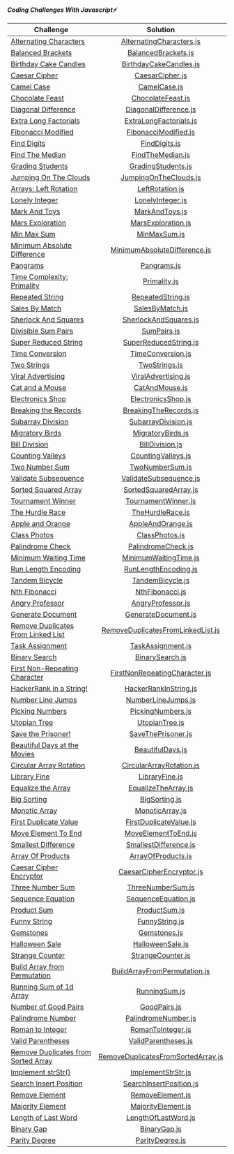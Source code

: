 ***Coding Challenges With Javascript⚡️***

| Challenge                                                                                                            |                                                                Solution                                                                 |
|----------------------------------------------------------------------------------------------------------------------|:---------------------------------------------------------------------------------------------------------------------------------------:|
| [Alternating Characters](https://www.hackerrank.com/challenges/alternating-characters/problem?h_r=internal-search)   |             [AlternatingCharacters.js](https://github.com/esrasen9/algo-challenges-js/blob/master/AlternatingCharacters.js)             |
| [Balanced Brackets](https://www.hackerrank.com/challenges/balanced-brackets/problem?h_r=internal-search)             |                  [BalancedBrackets.js](https://github.com/esrasen9/algo-challenges-js/blob/master/BalancedBrackets.js)                  | 
| [Birthday Cake Candles](https://www.hackerrank.com/challenges/birthday-cake-candles/problem?h_r=internal-search)     |               [BirthdayCakeCandles.js](https://github.com/esrasen9/algo-challenges-js/blob/master/BirthdayCakeCandles.js)               |
| [Caesar Cipher](https://www.hackerrank.com/challenges/caesar-cipher-1/problem)                                       |                      [CaesarCipher.js](https://github.com/esrasen9/algo-challenges-js/blob/master/CaesarCipher.js)                      |
| [Camel Case](https://www.hackerrank.com/challenges/camelcase/problem)                                                |                         [CamelCase.js](https://github.com/esrasen9/algo-challenges-js/blob/master/CamelCase.js)                         |
| [Chocolate Feast](https://www.hackerrank.com/challenges/chocolate-feast/problem)                                     |                    [ChocolateFeast.js](https://github.com/esrasen9/algo-challenges-js/blob/master/ChocolateFeast.js)                    |
| [Diagonal Difference](https://www.hackerrank.com/challenges/diagonal-difference/problem)                             |                [DiagonalDifference.js](https://github.com/esrasen9/algo-challenges-js/blob/master/DiagonalDifference.js)                |
| [Extra Long Factorials](https://www.hackerrank.com/challenges/extra-long-factorials/problem)                         |               [ExtraLongFactorials.js](https://github.com/esrasen9/algo-challenges-js/blob/master/ExtraLongFactorials.js)               |
| [Fibonacci Modified](https://www.hackerrank.com/challenges/fibonacci-modified/problem)                               |                 [FibonacciModified.js](https://github.com/esrasen9/algo-challenges-js/blob/master/FibonacciModified.js)                 |
| [Find Digits](https://www.hackerrank.com/challenges/find-digits/problem)                                             |                        [FindDigits.js](https://github.com/esrasen9/algo-challenges-js/blob/master/FindDigits.js)                        |
| [Find The Median](https://www.hackerrank.com/challenges/find-the-median/problem)                                     |                     [FindTheMedian.js](https://github.com/esrasen9/algo-challenges-js/blob/master/FindTheMedian.js)                     |
| [Grading Students](https://www.hackerrank.com/challenges/three-month-preparation-kit-grading/problem)                |                   [GradingStudents.js](https://github.com/esrasen9/algo-challenges-js/blob/master/GradingStudents.js)                   |
| [Jumping On The Clouds](https://www.hackerrank.com/challenges/jumping-on-the-clouds/problem)                         |                [JumpingOnTheClouds.js](https://github.com/esrasen9/algo-challenges-js/blob/master/JumpingOnTheClouds.js)                |
| [Arrays: Left Rotation](https://www.hackerrank.com/challenges/ctci-array-left-rotation/problem)                      |                      [LeftRotation.js](https://github.com/esrasen9/algo-challenges-js/blob/master/LeftRotation.js)                      |
| [Lonely Integer](https://www.hackerrank.com/challenges/ctci-lonely-integer/problem)                                  |                     [LonelyInteger.js](https://github.com/esrasen9/algo-challenges-js/blob/master/LonelyInteger.js)                     |
| [Mark And Toys](https://www.hackerrank.com/challenges/mark-and-toys/problem)                                         |                       [MarkAndToys.js](https://github.com/esrasen9/algo-challenges-js/blob/master/MarkAndToys.js)                       |
| [Mars Exploration](https://www.hackerrank.com/challenges/mars-exploration/problem)                                   |                   [MarsExploration.js](https://github.com/esrasen9/algo-challenges-js/blob/master/MarsExploration.js)                   |
| [Min Max Sum](https://www.hackerrank.com/challenges/mini-max-sum/problem)                                            |                         [MinMaxSum.js](https://github.com/esrasen9/algo-challenges-js/blob/master/MinMaxSum.js)                         |
| [Minimum Absolute Difference](https://www.hackerrank.com/challenges/minimum-absolute-difference-in-an-array/problem) |         [MinimumAbsoluteDifference.js](https://github.com/esrasen9/algo-challenges-js/blob/master/MinimumAbsoluteDifference.js)         |
| [Pangrams](https://www.hackerrank.com/challenges/pangrams/problem)                                                   |                          [Pangrams.js](https://github.com/esrasen9/algo-challenges-js/blob/master/Pangrams.js)                          |
| [Time Complexity: Primality](https://www.hackerrank.com/challenges/ctci-big-o/problem)                               |                         [Primality.js](https://github.com/esrasen9/algo-challenges-js/blob/master/Primality.js)                         |
| [Repeated String](https://www.hackerrank.com/challenges/repeated-string/problem)                                     |                    [RepeatedString.js](https://github.com/esrasen9/algo-challenges-js/blob/master/RepeatedString.js)                    |
| [Sales By Match](https://www.hackerrank.com/challenges/sock-merchant/problem)                                        |                      [SalesByMatch.js](https://github.com/esrasen9/algo-challenges-js/blob/master/SalesByMatch.js)                      |
| [Sherlock And Squares](https://www.hackerrank.com/challenges/sherlock-and-squares/problem)                           |                [SherlockAndSquares.js](https://github.com/esrasen9/algo-challenges-js/blob/master/SherlockAndSquares.js)                |
| [Divisible Sum Pairs](https://www.hackerrank.com/challenges/divisible-sum-pairs/problem)                             |                          [SumPairs.js](https://github.com/esrasen9/algo-challenges-js/blob/master/SumPairs.js)                          |
| [Super Reduced String](https://www.hackerrank.com/challenges/reduced-string/problem)                                 |                [SuperReducedString.js](https://github.com/esrasen9/algo-challenges-js/blob/master/SuperReducedString.js)                |
| [Time Conversion](https://www.hackerrank.com/challenges/time-conversion/problem)                                     |                    [TimeConversion.js](https://github.com/esrasen9/algo-challenges-js/blob/master/TimeConversion.js)                    |
| [Two Strings](https://www.hackerrank.com/challenges/two-strings/problem)                                             |                        [TwoStrings.js](https://github.com/esrasen9/algo-challenges-js/blob/master/TwoStrings.js)                        |
| [Viral Advertising](https://www.hackerrank.com/challenges/strange-advertising/problem)                               |                  [ViralAdvertising.js](https://github.com/esrasen9/algo-challenges-js/blob/master/ViralAdvertising.js)                  |
| [Cat and a Mouse](https://www.hackerrank.com/challenges/cats-and-a-mouse/problem)                                    |                       [CatAndMouse.js](https://github.com/esrasen9/algo-challenges-js/blob/master/CatAndMouse.js)                       |
| [Electronics Shop](https://www.hackerrank.com/challenges/electronics-shop/problem)                                   |                   [ElectronicsShop.js](https://github.com/esrasen9/algo-challenges-js/blob/master/ElectronicsShop.js)                   |
| [Breaking the Records](https://www.hackerrank.com/challenges/breaking-best-and-worst-records/problem)                |                [BreakingTheRecords.js](https://github.com/esrasen9/algo-challenges-js/blob/master/BreakingTheRecords.js)                |
| [Subarray Division](https://www.hackerrank.com/challenges/the-birthday-bar/problem)                                  |                  [SubarrayDivision.js](https://github.com/esrasen9/algo-challenges-js/blob/master/SubarrayDivision.js)                  |
| [Migratory Birds](https://www.hackerrank.com/challenges/migratory-birds/problem)                                     |                    [MigratoryBirds.js](https://github.com/esrasen9/algo-challenges-js/blob/master/MigratoryBirds.js)                    |
| [Bill Division](https://www.hackerrank.com/challenges/bon-appetit/problem)                                           |                      [BillDivision.js](https://github.com/esrasen9/algo-challenges-js/blob/master/BillDivision.js)                      |
| [Counting Valleys](https://www.hackerrank.com/challenges/counting-valleys/problem)                                   |                   [CountingValleys.js](https://github.com/esrasen9/algo-challenges-js/blob/master/CountingValleys.js)                   |
| [Two Number Sum](https://www.algoexpert.io/questions/Two%20Number%20Sum)                                             |                      [TwoNumberSum.js](https://github.com/esrasen9/algo-challenges-js/blob/master/TwoNumberSum.js)                      |
| [Validate Subsequence](https://www.algoexpert.io/questions/Validate%20Subsequence)                                   |               [ValidateSubsequence.js](https://github.com/esrasen9/algo-challenges-js/blob/master/ValidateSubsequence.js)               |
| [Sorted Squared Array](https://www.algoexpert.io/questions/Sorted%20Squared%20Array)                                 |                [SortedSquaredArray.js](https://github.com/esrasen9/algo-challenges-js/blob/master/SortedSquaredArray.js)                |
| [Tournament Winner](https://www.algoexpert.io/questions/Tournament%20Winner)                                         |                  [TournamentWinner.js](https://github.com/esrasen9/algo-challenges-js/blob/master/TournamentWinner.js)                  |
| [The Hurdle Race](https://www.hackerrank.com/challenges/the-hurdle-race/problem)                                     |                     [TheHurdleRace.js](https://github.com/esrasen9/algo-challenges-js/blob/master/TheHurdleRace.js)                     |
| [Apple and Orange](https://www.hackerrank.com/challenges/apple-and-orange/problem)                                   |                    [AppleAndOrange.js](https://github.com/esrasen9/algo-challenges-js/blob/master/AppleAndOrange.js)                    |
| [Class Photos](https://www.algoexpert.io/questions/Class%20Photos)                                                   |                       [ClassPhotos.js](https://github.com/esrasen9/algo-challenges-js/blob/master/ClassPhotos.js)                       | 
| [Palindrome Check](https://www.algoexpert.io/questions/Palindrome%20Check)                                           |                   [PalindromeCheck.js](https://github.com/esrasen9/algo-challenges-js/blob/master/PalindromeCheck.js)                   |
| [Minimum Waiting Time](https://www.algoexpert.io/questions/Minimum%20Waiting%20Time)                                 |                [MinimumWaitingTime.js](https://github.com/esrasen9/algo-challenges-js/blob/master/MinimumWaitingTime.js)                |
| [Run Length Encoding](https://www.algoexpert.io/questions/Run-Length%20Encoding)                                     |                 [RunLengthEncoding.js](https://github.com/esrasen9/algo-challenges-js/blob/master/RunLengthEncoding.js)                 |
| [Tandem Bicycle](https://www.algoexpert.io/questions/Tandem%20Bicycle)                                               |                     [TandemBicycle.js](https://github.com/esrasen9/algo-challenges-js/blob/master/TandemBicycle.js)                     |
| [Nth Fibonacci](https://www.algoexpert.io/questions/Nth%20Fibonacci)                                                 |                      [NthFibonacci.js](https://github.com/esrasen9/algo-challenges-js/blob/master/NthFibonacci.js)                      |
| [Angry Professor](https://www.hackerrank.com/challenges/angry-professor/problem)                                     |                    [AngryProfessor.js](https://github.com/esrasen9/algo-challenges-js/blob/master/AngryProfessor.js)                    |
| [Generate Document](https://www.algoexpert.io/questions/Generate%20Document)                                         |                  [GenerateDocument.js](https://github.com/esrasen9/algo-challenges-js/blob/master/GenerateDocument.js)                  |
| [Remove Duplicates From Linked List](https://www.algoexpert.io/questions/Remove%20Duplicates%20From%20Linked%20List) |    [RemoveDuplicatesFromLinkedList.js](https://github.com/esrasen9/algo-challenges-js/blob/master/RemoveDuplicatesFromLinkedList.js)    |
| [Task Assignment](https://www.algoexpert.io/questions/Task%20Assignment)                                             |                    [TaskAssignment.js](https://github.com/esrasen9/algo-challenges-js/blob/master/TaskAssignment.js)                    |
| [Binary Search](https://www.algoexpert.io/questions/Binary%20Search)                                                 |                      [BinarySearch.js](https://github.com/esrasen9/algo-challenges-js/blob/master/BinarySearch.js)                      |
| [First Non-Repeating Character](https://www.algoexpert.io/questions/First%20Non-Repeating%20Character)               |        [FirstNonRepeatingCharacter.js](https://github.com/esrasen9/algo-challenges-js/blob/master/FirstNonRepeatingCharacter.js)        |
| [HackerRank in a String!](https://www.hackerrank.com/challenges/hackerrank-in-a-string/problem?isFullScreen=false)   |                [HackerRankInString.js](https://github.com/esrasen9/algo-challenges-js/blob/master/HackerRankInString.js)                |
| [Number Line Jumps](https://www.hackerrank.com/challenges/kangaroo/problem)                                          |                   [NumberLineJumps.js](https://github.com/esrasen9/algo-challenges-js/blob/master/NumberLineJumps.js)                   |
| [Picking Numbers](https://www.hackerrank.com/challenges/picking-numbers/problem?isFullScreen=false)                  |                    [PickingNumbers.js](https://github.com/esrasen9/algo-challenges-js/blob/master/PickingNumbers.js)                    |
| [Utopian Tree](https://www.hackerrank.com/challenges/utopian-tree/problem?isFullScreen=false)                        |                       [UtopianTree.js](https://github.com/esrasen9/algo-challenges-js/blob/master/UtopianTree.js)                       |
| [Save the Prisoner!](https://www.hackerrank.com/challenges/save-the-prisoner/problem?isFullScreen=false)             |                   [SaveThePrisoner.js](https://github.com/esrasen9/algo-challenges-js/blob/master/SaveThePrisoner.js)                   |
| [Beautiful Days at the Movies](https://www.hackerrank.com/challenges/beautiful-days-at-the-movies/problem)           |                     [BeautifulDays.js](https://github.com/esrasen9/algo-challenges-js/blob/master/BeautifulDays.js)                     |
| [Circular Array Rotation](https://www.hackerrank.com/challenges/circular-array-rotation/problem)                     |             [CircularArrayRotation.js](https://github.com/esrasen9/algo-challenges-js/blob/master/CircularArrayRotation.js)             |
| [Library Fine](https://www.hackerrank.com/challenges/library-fine/problem)                                           |                       [LibraryFine.js](https://github.com/esrasen9/algo-challenges-js/blob/master/LibraryFine.js)                       |
| [Equalize the Array](https://www.hackerrank.com/challenges/equality-in-a-array/problem)                              |                  [EqualizeTheArray.js](https://github.com/esrasen9/algo-challenges-js/blob/master/EqualizeTheArray.js)                  |
| [Big Sorting](https://www.hackerrank.com/challenges/big-sorting/problem)                                             |                        [BigSorting.js](https://github.com/esrasen9/algo-challenges-js/blob/master/BigSorting.js)                        |
| [Monotic Array](https://www.algoexpert.io/questions/Monotonic%20Array)                                               |                      [MonoticArray.js](https://github.com/esrasen9/algo-challenges-js/blob/master/MonoticArray.js)                      |
| [First Duplicate Value](https://www.algoexpert.io/questions/First%20Duplicate%20Value)                               |               [FirstDuplicateValue.js](https://github.com/esrasen9/algo-challenges-js/blob/master/FirstDuplicateValue.js)               |
| [Move Element To End](https://www.algoexpert.io/questions/Move%20Element%20To%20End)                                 |                  [MoveElementToEnd.js](https://github.com/esrasen9/algo-challenges-js/blob/master/MoveElementToEnd.js)                  |
| [Smallest Difference](https://www.algoexpert.io/questions/Smallest%20Difference)                                     |                [SmallestDifference.js](https://github.com/esrasen9/algo-challenges-js/blob/master/SmallestDifference.js)                |
| [Array Of Products](https://www.algoexpert.io/questions/Array%20Of%20Products)                                       |                   [ArrayOfProducts.js](https://github.com/esrasen9/algo-challenges-js/blob/master/ArrayOfProducts.js)                   |
| [Caesar Cipher Encryptor](https://www.algoexpert.io/questions/Caesar%20Cipher%20Encryptor)                           |             [CaesarCipherEncryptor.js](https://github.com/esrasen9/algo-challenges-js/blob/master/CaesarCipherEncryptor.js)             |
| [Three Number Sum](https://www.algoexpert.io/questions/Three%20Number%20Sum)                                         |                    [ThreeNumberSum.js](https://github.com/esrasen9/algo-challenges-js/blob/master/ThreeNumberSum.js)                    |
| [Sequence Equation](https://www.hackerrank.com/challenges/permutation-equation/problem)                              |                  [SequenceEquation.js](https://github.com/esrasen9/algo-challenges-js/blob/master/SequenceEquation.js)                  |
| [Product Sum](https://www.algoexpert.io/questions/Product%20Sum)                                                     |                        [ProductSum.js](https://github.com/esrasen9/algo-challenges-js/blob/master/ProductSum.js)                        |
| [Funny String](https://www.hackerrank.com/challenges/funny-string/problem)                                           |                       [FunnyString.js](https://github.com/esrasen9/algo-challenges-js/blob/master/FunnyString.js)                       |
| [Gemstones](https://www.hackerrank.com/challenges/gem-stones/problem)                                                |                         [Gemstones.js](https://github.com/esrasen9/algo-challenges-js/blob/master/Gemstones.js)                         |
| [Halloween Sale](https://www.hackerrank.com/challenges/halloween-sale/problem)                                       |                     [HalloweenSale.js](https://github.com/esrasen9/algo-challenges-js/blob/master/HalloweenSale.js)                     |
| [Strange Counter](https://www.hackerrank.com/challenges/strange-code/problem)                                        |                    [StrangeCounter.js](https://github.com/esrasen9/algo-challenges-js/blob/master/StrangeCounter.js)                    |
| [Build Array from Permutation](https://leetcode.com/problems/build-array-from-permutation/)                          |         [BuildArrayFromPermutation.js](https://github.com/esrasen9/algo-challenges-js/blob/master/BuildArrayFromPermutation.js)         |
| [Running Sum of 1d Array](https://leetcode.com/problems/running-sum-of-1d-array/)                                    |                        [RunningSum.js](https://github.com/esrasen9/algo-challenges-js/blob/master/RunningSum.js)                        |
| [Number of Good Pairs](https://leetcode.com/problems/number-of-good-pairs/)                                          |                         [GoodPairs.js](https://github.com/esrasen9/algo-challenges-js/blob/master/GoodPairs.js)                         |
| [Palindrome Number](https://leetcode.com/problems/palindrome-number/)                                                |                  [PalindromeNumber.js](https://github.com/esrasen9/algo-challenges-js/blob/master/PalindromeNumber.js)                  |
| [Roman to Integer](https://leetcode.com/problems/roman-to-integer/)                                                  |                    [RomanToInteger.js](https://github.com/esrasen9/algo-challenges-js/blob/master/RomanToInteger.js)                    |
| [Valid Parentheses](https://leetcode.com/problems/valid-parentheses/)                                                |                  [ValidParentheses.js](https://github.com/esrasen9/algo-challenges-js/blob/master/ValidParentheses.js)                  |
| [Remove Duplicates from Sorted Array](https://leetcode.com/problems/remove-duplicates-from-sorted-array)             |   [RemoveDuplicatesFromSortedArray.js](https://github.com/esrasen9/algo-challenges-js/blob/master/RemoveDuplicatesFromSortedArray.js)   |
| [Implement strStr()](https://leetcode.com/problems/implement-strstr)                                                 |                   [ImplementStrStr.js](https://github.com/esrasen9/algo-challenges-js/blob/master/ImplementStrStr.js)                   |
| [Search Insert Position](https://leetcode.com/problems/search-insert-position)                                       |              [SearchInsertPosition.js](https://github.com/esrasen9/algo-challenges-js/blob/master/SearchInsertPosition.js)              |
| [Remove Element](https://leetcode.com/problems/remove-element)                                                       |                     [RemoveElement.js](https://github.com/esrasen9/algo-challenges-js/blob/master/RemoveElement.js)                     |
| [Majority Element](https://leetcode.com/problems/majority-element/)                                                  |                   [MajorityElement.js](https://github.com/esrasen9/algo-challenges-js/blob/master/MajorityElement.js)                   |
| [Length of Last Word](https://leetcode.com/problems/length-of-last-word)                                             |                  [LengthOfLastWord.js](https://github.com/esrasen9/algo-challenges-js/blob/master/LengthOfLastWord.js)                  |
| [Binary Gap]()                                                                                                       |                         [BinaryGap.js](https://github.com/esrasen9/algo-challenges-js/blob/master/BinaryGap.js)                         |                                                    |
| [Parity Degree]()                                                                                                    |                      [ParityDegree.js](https://github.com/esrasen9/algo-challenges-js/blob/master/ParityDegree.js)                      |                                                    |